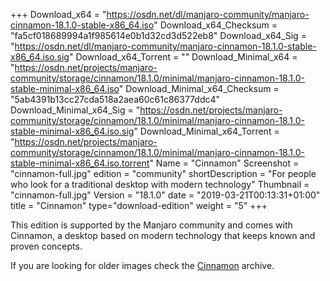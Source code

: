 +++
Download_x64 = "https://osdn.net/dl/manjaro-community/manjaro-cinnamon-18.1.0-stable-x86_64.iso"
Download_x64_Checksum = "fa5cf018689994a1f985614e0b1d32cd3d522eb8"
Download_x64_Sig = "https://osdn.net/dl/manjaro-community/manjaro-cinnamon-18.1.0-stable-x86_64.iso.sig"
Download_x64_Torrent = ""
Download_Minimal_x64 = "https://osdn.net/projects/manjaro-community/storage/cinnamon/18.1.0/minimal/manjaro-cinnamon-18.1.0-stable-minimal-x86_64.iso"
Download_Minimal_x64_Checksum = "5ab4391b13cc27cda518a2aea60c61c86377ddc4"
Download_Minimal_x64_Sig = "https://osdn.net/projects/manjaro-community/storage/cinnamon/18.1.0/minimal/manjaro-cinnamon-18.1.0-stable-minimal-x86_64.iso.sig"
Download_Minimal_x64_Torrent = "https://osdn.net/projects/manjaro-community/storage/cinnamon/18.1.0/minimal/manjaro-cinnamon-18.1.0-stable-minimal-x86_64.iso.torrent"
Name = "Cinnamon"
Screenshot = "cinnamon-full.jpg"
edition = "community"
shortDescription = "For people who look for a traditional desktop with modern technology"
Thumbnail = "cinnamon-full.jpg"
Version = "18.1.0"
date = "2019-03-21T00:13:31+01:00"
title = "Cinnamon"
type="download-edition"
weight = "5"
+++

This edition is supported by the Manjaro community and comes with Cinnamon, a desktop based on modern technology that keeps known and proven concepts.

If you are looking for older images check the [Cinnamon](https://osdn.net/projects/manjaro-community/storage/z_release_archive/cinnamon) archive.

